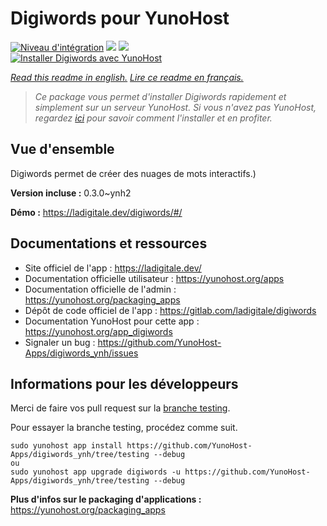 # Digiwords pour YunoHost

[![Niveau d'intégration](https://dash.yunohost.org/integration/digiwords.svg)](https://dash.yunohost.org/appci/app/digiwords) ![](https://ci-apps.yunohost.org/ci/badges/digiwords.status.svg) ![](https://ci-apps.yunohost.org/ci/badges/digiwords.maintain.svg)  
[![Installer Digiwords avec YunoHost](https://install-app.yunohost.org/install-with-yunohost.svg)](https://install-app.yunohost.org/?app=digiwords)

*[Read this readme in english.](./README.md)*
*[Lire ce readme en français.](./README_fr.md)*

> *Ce package vous permet d'installer Digiwords rapidement et simplement sur un serveur YunoHost.
Si vous n'avez pas YunoHost, regardez [ici](https://yunohost.org/#/install) pour savoir comment l'installer et en profiter.*

## Vue d'ensemble

Digiwords permet de créer des nuages de mots interactifs.)

**Version incluse :** 0.3.0~ynh2

**Démo :** https://ladigitale.dev/digiwords/#/

## Documentations et ressources

* Site officiel de l'app : https://ladigitale.dev/
* Documentation officielle utilisateur : https://yunohost.org/apps
* Documentation officielle de l'admin : https://yunohost.org/packaging_apps
* Dépôt de code officiel de l'app : https://gitlab.com/ladigitale/digiwords
* Documentation YunoHost pour cette app : https://yunohost.org/app_digiwords
* Signaler un bug : https://github.com/YunoHost-Apps/digiwords_ynh/issues

## Informations pour les développeurs

Merci de faire vos pull request sur la [branche testing](https://github.com/YunoHost-Apps/digiwords_ynh/tree/testing).

Pour essayer la branche testing, procédez comme suit.
```
sudo yunohost app install https://github.com/YunoHost-Apps/digiwords_ynh/tree/testing --debug
ou
sudo yunohost app upgrade digiwords -u https://github.com/YunoHost-Apps/digiwords_ynh/tree/testing --debug
```

**Plus d'infos sur le packaging d'applications :** https://yunohost.org/packaging_apps
